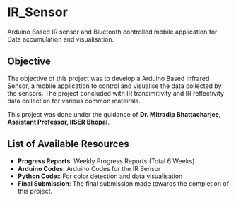 # IR_Sensor
Arduino Based IR sensor and Bluetooth controlled mobile application for Data accumulation and visualisation. 

## Objective 

The objective of this project was to develop a Arduino Based Infrared Sensor, a mobile application to control and visualise the data collected by the sensors. The project concluded with IR transimitivity and IR reflectivity data collection for various common mateirals.

This project was done under the guidance of **Dr. Mitradip Bhattacharjee, Assistant Professor, IISER Bhopal**.

## List of Available Resources

* **Progress Reports**: Weekly Progress Reports (Total 6 Weeks)
* **Arduino Codes:** Arduino Codes for the IR Sensor
* **Python Code:**: For color detection and data visualisation
* **Final Submission**: The final submission made towards the completion of this project.
